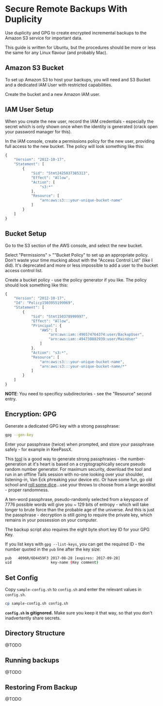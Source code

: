 Secure Remote Backups With Duplicity
====================================
Use duplicity and GPG to create encrypted incremental backups to the Amazon S3 service for important data.

This guide is written for Ubuntu, but the procedures should be more or less the same for any Linux flavour (and probably Mac).

## Amazon S3 Bucket
To set up Amazon S3 to host your backups, you will need and S3 Bucket and a dedicated IAM User with restricted capabilities.

Create the bucket and a new Amazon IAM user.

## IAM User Setup
When you create the new user, record the IAM credentials - especially the secret which is only shown once when the identity is generated (crack open your password manager for this).

In the IAM console, create a permissions policy for the new user, providing full access to the new bucket. The policy will look something like this:

~~~js
{
    "Version": "2012-10-17",
    "Statement": [
        {
            "Sid": "Stmt2425037385313",
            "Effect": "Allow",
            "Action": [
                "s3:*"
            ],
            "Resource": [
                "arn:aws:s3:::your-unique-bucket-name"
            ]
        }
    ]
}
~~~
## Bucket Setup
Go to the S3 section of the AWS console, and select the new bucket.

Select "Permissions" > ""Bucket Policy" to set up an appropriate policy. Don't waste your time mucking about with the "Access Control List" (like I did). It's deprecated and more or less impossible to add a user to the bucket access control list.

Create a bucket policy - use the policy generator if you like. The policy should look something like this:

~~~js
{
    "Version": "2012-10-17",
    "Id": "Policy1503955199969",
    "Statement": [
        {
            "Sid": "Stmt150378999997",
            "Effect": "Allow",
            "Principal": {
                "AWS": [
                    "arn:aws:iam::496574764374:user/BackupUser",
                    "arn:aws:iam::494738882939:user/MainUser"
                ]
            },
            "Action": "s3:*",
            "Resource": [
                "arn:aws:s3:::your-unique-bucket-name",
                "arn:aws:s3:::your-unique-bucket-name/*"
            ]
        }
    ]
}
~~~
**NOTE**: You need to specificy subdirectories - see the "Resource" second entry.

## Encryption: GPG
Generate a dedicated GPG key with a strong passphrase:

~~~bash
gpg --gen-key
~~~

Enter your passphrase (twice) when prompted, and store your passphrase safely - for example in KeePassX.

This [tool](https://www.rempe.us/diceware/#eff) is a good way to generate strong passphrases - the number-generation at it's heart is based on a cryptographically secure pseudo random number generator. For maximum security, download the tool and run in an offline Tails session with no-one looking over your shoulder, listening-in, Van Eck phreaking your device etc. Or have some fun, go old school and [roll some dice](http://world.std.com/~reinhold/diceware.html)...use your throws to choose from a large wordlist - proper randomness.

A ten-word passphrase, pseudo-randomly selected from a keyspace of 7776 possible words will give you ~ 129 bits of entropy - which will take longer to brute force than the probable age of the universe. And this is just the passphrase - decryption is still going to require the private key, which remains in your possession on your computer.

The backup script also requires the eight byte short key ID for your GPG Key.

If you list keys with `gpg --list-keys`, you can get the required ID - the number quoted in the `pub` line after the key size:

~~~bash
pub   4096R/6D4459F3 2017-08-28 [expires: 2017-09-28]
uid                  key-name (Key comment)
~~~

## Set Config
Copy `sample-config.sh` to `config.sh` and enter the relevant values in `config.sh`.

~~~bash
cp sample-config.sh config.sh
~~~
**`config.sh` is gitignored.** Make sure you keep it that way, so that you don't inadvertently share secrets.

## Directory Structure
@TODO

## Running backups
@TODO

## Restoring From Backup
@TODO
